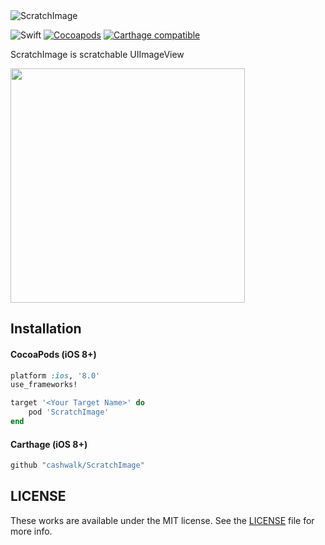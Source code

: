 <img alt="ScratchImage" src="https://user-images.githubusercontent.com/15151687/42455098-3ef39ce2-83cc-11e8-8523-2312d555e524.png" style="max-width: 100%">

![Swift](https://img.shields.io/badge/Swift-4.2-orange.svg)
[![Cocoapods](https://img.shields.io/cocoapods/v/ScratchImage.svg?style=flat)](https://cocoapods.org/pods/ScratchImage)
[![Carthage compatible](https://img.shields.io/badge/Carthage-compatible-4BC51D.svg?style=flat)](https://github.com/Carthage/Carthage)

ScratchImage is scratchable UIImageView

<div>
<img width="375" src="https://user-images.githubusercontent.com/15151687/40161385-9b31ed20-59eb-11e8-849a-47ace71710e6.png">
</div>

## Installation

#### CocoaPods (iOS 8+)

```ruby
platform :ios, '8.0'
use_frameworks!

target '<Your Target Name>' do
    pod 'ScratchImage'
end
```

#### Carthage (iOS 8+)

```ruby
github "cashwalk/ScratchImage"
```

## LICENSE

These works are available under the MIT license. See the [LICENSE][license] file
for more info.

[license]: LICENSE

